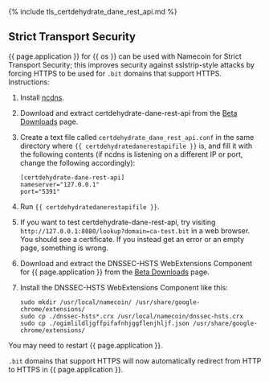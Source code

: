 {% include tls_certdehydrate_dane_rest_api.md %}

## Strict Transport Security

{{ page.application }} for {{ os }} can be used with Namecoin for Strict Transport Security; this improves security against sslstrip-style attacks by forcing HTTPS to be used for `.bit` domains that support HTTPS.  Instructions:

1. Install [ncdns]({{site.baseurl}}docs/ncdns/).
1. Download and extract certdehydrate-dane-rest-api from the [Beta Downloads]({{site.baseurl}}download/betas/#certdehydrate-dane-rest-api) page.
1. Create a text file called `certdehydrate_dane_rest_api.conf` in the same directory where `{{ certdehydratedanerestapifile }}` is, and fill it with the following contents (if ncdns is listening on a different IP or port, change the following accordingly):
   
       [certdehydrate-dane-rest-api]
       nameserver="127.0.0.1"
       port="5391"
   
1. Run `{{ certdehydratedanerestapifile }}`.
1. If you want to test certdehydrate-dane-rest-api, try visiting `http://127.0.0.1:8080/lookup?domain=ca-test.bit` in a web browser.  You should see a certificate.  If you instead get an error or an empty page, something is wrong.
1. Download and extract the DNSSEC-HSTS WebExtensions Component for {{ page.application }} from the [Beta Downloads]({{site.baseurl}}download/betas/#dnssec-hsts) page.
1. Install the DNSSEC-HSTS WebExtensions Component like this:
   
       sudo mkdir /usr/local/namecoin/ /usr/share/google-chrome/extensions/
       sudo cp ./dnssec-hsts*.crx /usr/local/namecoin/dnssec-hsts.crx
       sudo cp ./ogimlildljgffpifafnhjggflenjhljf.json /usr/share/google-chrome/extensions/
   

You may need to restart {{ page.application }}.

`.bit` domains that support HTTPS will now automatically redirect from HTTP to HTTPS in {{ page.application }}.
